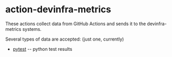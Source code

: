 # action-devinfra-metrics

These actions collect data from GitHub Actions and sends it to the
devinfra-metrics systems.

Several types of data are accepted: (just one, currently)

- [pytest](./pytest/README.md) -- python test results
